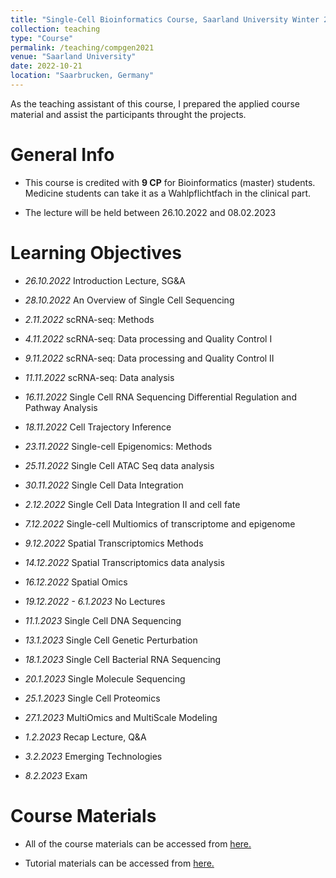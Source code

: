 ```yaml
---
title: "Single-Cell Bioinformatics Course, Saarland University Winter 2022"
collection: teaching
type: "Course"
permalink: /teaching/compgen2021
venue: "Saarland University"
date: 2022-10-21
location: "Saarbrucken, Germany"
---
```


As the teaching assistant of this course, I prepared the applied course material and assist the participants throught the projects. 

General Info
======

* This course is credited with **9 CP** for Bioinformatics (master) students. Medicine students can take it as a Wahlpflichtfach in the clinical part.

* The lecture will be held between 26.10.2022 and 08.02.2023


Learning Objectives
======

* *26.10.2022* Introduction Lecture, SG&A

* *28.10.2022* An Overview of Single Cell Sequencing

* *2.11.2022* scRNA-seq: Methods

* *4.11.2022* scRNA-seq: Data processing and Quality Control I

* *9.11.2022* scRNA-seq: Data processing and Quality Control II

* *11.11.2022* scRNA-seq: Data analysis

* *16.11.2022* Single Cell RNA Sequencing Differential Regulation and Pathway Analysis

* *18.11.2022* Cell Trajectory Inference

* *23.11.2022* Single-cell Epigenomics: Methods

* *25.11.2022*  Single Cell ATAC Seq data analysis

* *30.11.2022*  Single Cell Data Integration

* *2.12.2022*  Single Cell Data Integration II and cell fate

* *7.12.2022*  Single-cell Multiomics of transcriptome and epigenome

* *9.12.2022*  Spatial Transcriptomics Methods

* *14.12.2022*  Spatial Transcriptomics data analysis

* *16.12.2022*  Spatial Omics

* *19.12.2022 - 6.1.2023* No Lectures

* *11.1.2023*  Single Cell DNA Sequencing

* *13.1.2023*  Single Cell Genetic Perturbation

* *18.1.2023*  Single Cell Bacterial RNA Sequencing

* *20.1.2023*  Single Molecule Sequencing

* *25.1.2023*  Single Cell Proteomics

* *27.1.2023*  MultiOmics and MultiScale Modeling

* *1.2.2023* Recap Lecture, Q&A

* *3.2.2023*  Emerging Technologies

* *8.2.2023*  Exam

Course Materials
======

* All of the course materials can be accessed from [here.](https://www.ccb.uni-saarland.de/teaching/single-cell-bioinformatics-winter-term-2022-23/)

* Tutorial materials  can be accessed from [here.](https://github.com/igunduz/scBioinfoCourse)